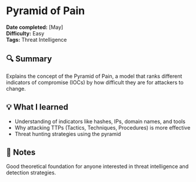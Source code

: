 # Pyramid of Pain

**Date completed:** [May]  
**Difficulty:** Easy  
**Tags:** Threat Intelligence

## 🔍 Summary
Explains the concept of the Pyramid of Pain, a model that ranks different indicators of compromise (IOCs) by how difficult they are for attackers to change.

## 💡 What I learned
- Understanding of indicators like hashes, IPs, domain names, and tools
- Why attacking TTPs (Tactics, Techniques, Procedures) is more effective
- Threat hunting strategies using the pyramid

## 🧠 Notes
Good theoretical foundation for anyone interested in threat intelligence and detection strategies.
